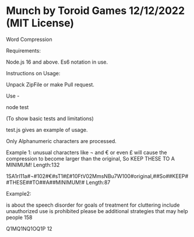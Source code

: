 # Munch by Toroid Games 12/12/2022 (MIT License)
Word Compression

Requirements:


Node.js 16 and above. Es6 notation in use.

Instructions on Usage:


Unpack ZipFile or make Pull request.


Use - 


node test


(To show basic tests and limitations)


test.js gives an example of usage.


Only Alphanumeric characters are processed.


Example 1: 
unusual characters like ¬ and € or even £ will cause the compression to become larger than the original, So KEEP THESE TO A MINIMUM! Length:132


1SA1rl11a#¬#102#€#sT1#£#10FtV02MmsNBu7W100#original,##So##KEEP##THESE##TO##A##MINIMUM!# Length:87


Example2:


is about the speech disorder for goals of treatment for cluttering include unauthorized use is prohibited please be additional strategies that may help people 158


Q1MQ1NQ1OQ1P 12
